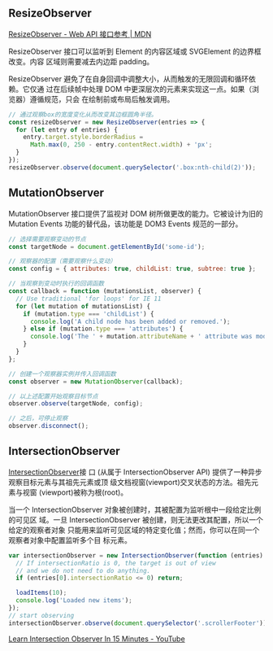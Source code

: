 ## ResizeObserver

[ResizeObserver - Web API 接口参考 | MDN](https://developer.mozilla.org/zh-CN/docs/Web/API/ResizeObserver)

ResizeObserver 接口可以监听到 Element 的内容区域或 SVGElement 的边界框改变。内容
区域则需要减去内边距 padding。

ResizeObserver 避免了在自身回调中调整大小，从而触发的无限回调和循环依赖。它仅通
过在后续帧中处理 DOM 中更深层次的元素来实现这一点。如果（浏览器）遵循规范，只会
在绘制前或布局后触发调用。

```javascript
// 通过观察box的宽度变化从而改变其边框圆角半径。
const resizeObserver = new ResizeObserver(entries => {
  for (let entry of entries) {
    entry.target.style.borderRadius =
      Math.max(0, 250 - entry.contentRect.width) + 'px';
  }
});
resizeObserver.observe(document.querySelector('.box:nth-child(2)'));
```

## MutationObserver

MutationObserver 接口提供了监视对 DOM 树所做更改的能力。它被设计为旧的 Mutation
Events 功能的替代品，该功能是 DOM3 Events 规范的一部分。

```javascript
// 选择需要观察变动的节点
const targetNode = document.getElementById('some-id');

// 观察器的配置（需要观察什么变动）
const config = { attributes: true, childList: true, subtree: true };

// 当观察到变动时执行的回调函数
const callback = function (mutationsList, observer) {
  // Use traditional 'for loops' for IE 11
  for (let mutation of mutationsList) {
    if (mutation.type === 'childList') {
      console.log('A child node has been added or removed.');
    } else if (mutation.type === 'attributes') {
      console.log('The ' + mutation.attributeName + ' attribute was modified.');
    }
  }
};

// 创建一个观察器实例并传入回调函数
const observer = new MutationObserver(callback);

// 以上述配置开始观察目标节点
observer.observe(targetNode, config);

// 之后，可停止观察
observer.disconnect();
```

## IntersectionObserver

[IntersectionObserver](https://developer.mozilla.org/zh-CN/docs/Web/API/IntersectionObserver)接
口 (从属于 IntersectionObserver API) 提供了一种异步观察目标元素与其祖先元素或顶
级文档视窗(viewport)交叉状态的方法。祖先元素与视窗 (viewport)被称为根(root)。

当一个 IntersectionObserver 对象被创建时，其被配置为监听根中一段给定比例的可见区
域。一旦 IntersectionObserver 被创建，则无法更改其配置，所以一个给定的观察者对象
只能用来监听可见区域的特定变化值；然而，你可以在同一个观察者对象中配置监听多个目
标元素。

```javascript
var intersectionObserver = new IntersectionObserver(function (entries) {
  // If intersectionRatio is 0, the target is out of view
  // and we do not need to do anything.
  if (entries[0].intersectionRatio <= 0) return;

  loadItems(10);
  console.log('Loaded new items');
});
// start observing
intersectionObserver.observe(document.querySelector('.scrollerFooter'));
```

[Learn Intersection Observer In 15 Minutes - YouTube](https://www.youtube.com/watch?v=2IbRtjez6ag&t=20s)
